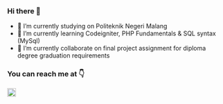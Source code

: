 ### Hi there 👋

- 🔭 I’m currently studying on Politeknik Negeri Malang
- 🌱 I’m currently learning Codeigniter, PHP Fundamentals & SQL syntax (MySql)
- 👯 I’m currently collaborate on final project assignment for diploma degree graduation requirements

### You can reach me at :point_down:

<p>
  <a href="https://www.linkedin.com/in/cahyaeka/">
    <img src="https://www.vectorlogo.zone/logos/linkedin/linkedin-icon.svg" alt="Angel Santiago Jaime Zavala's DEV Profile" height="20" width="20">
  </a>
</p>

